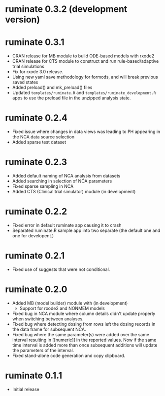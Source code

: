 # ruminate 0.3.2 (development version)


# ruminate 0.3.1 

- CRAN release for MB module to build ODE-based models with rxode2
- CRAN release for CTS module to construct and run rule-based/adaptive trial simulations
- Fix for rxode 3.0 release.
- Using new yaml save methodology for formods, and will break previous saved states
- Added preload() and mk_preload() files
- Updated `templates/ruminate.R` and `templates/ruminate_development.R` apps
  to use the preload file in the unzipped analysis state.


# ruminate 0.2.4 

- Fixed issue where changes in data views was leading to PH appearing in the 
  NCA data source selection
- Added sparse test dataset

# ruminate 0.2.3 

- Added default naming of NCA analysis from datasets
- Added searching in selection of NCA parameters
- Fixed sparse sampling in NCA
- Added CTS (Clinical trial simulator) module (in development)

# ruminate 0.2.2 

- Fixed error in default ruminate app causing it to crash
- Separated ruminate.R sample app into two separate (the default one and one for developent.)

# ruminate 0.2.1 

- Fixed use of suggests that were not conditional. 

# ruminate 0.2.0 

- Added MB (model builder) module with (in development)
  - Support for rxode2 and NONMEM models
- Fixed bug in NCA module where column details didn't update properly when switching between analyses. 
- Fixed bug where detecting dosing from rows left the dosing records in the data frame for subsequent NCA.
- Fixed bug where the same parameter(s) were added over the same interval resulting in [[numeric]] in the reported values. Now if the same time interval is added more than once subsequent additions will update the parameters of the interval.
- Fixed stand-alone code generation and copy clipboard. 

# ruminate 0.1.1

- Initial release
